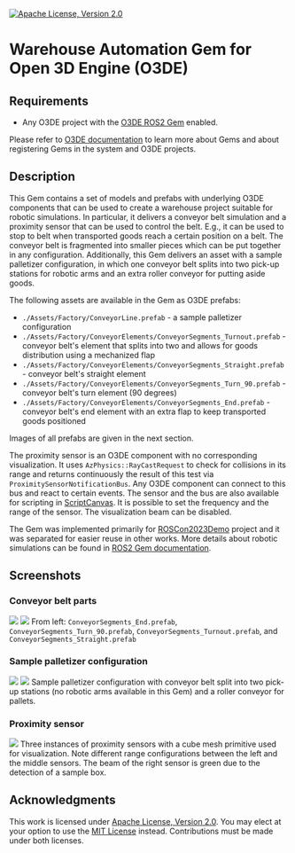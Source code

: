 [![Apache License, Version 2.0][apache_shield]][apache]

# Warehouse Automation Gem for Open 3D Engine (O3DE)

## Requirements
- Any O3DE project with the [O3DE ROS2 Gem](https://github.com/o3de/o3de-extras/tree/development/Gems/ROS2) enabled.

Please refer to [O3DE documentation](https://docs.o3de.org/docs/user-guide/gems/) to learn more about Gems and about registering Gems in the system and O3DE projects.

## Description
This Gem contains a set of models and prefabs with underlying O3DE components that can be used to create a warehouse project suitable for robotic simulations. In particular, it delivers a conveyor belt simulation and a proximity sensor that can be used to control the belt. E.g., it can be used to stop to belt when transported goods reach a certain position on a belt. The conveyor belt is fragmented into smaller pieces which can be put together in any configuration. Additionally, this Gem delivers an asset with a sample palletizer configuration, in which one conveyor belt splits into two pick-up stations for robotic arms and an extra roller conveyor for putting aside goods.

The following assets are available in the Gem as O3DE prefabs:
- `./Assets/Factory/ConveyorLine.prefab` - a sample palletizer configuration
- `./Assets/Factory/ConveyorElements/ConveyorSegments_Turnout.prefab` - conveyor belt's element that splits into two and allows for goods distribution using a mechanized flap
- `./Assets/Factory/ConveyorElements/ConveyorSegments_Straight.prefab` - conveyor belt's straight element
- `./Assets/Factory/ConveyorElements/ConveyorSegments_Turn_90.prefab` - conveyor belt's turn element (90 degrees)
- `./Assets/Factory/ConveyorElements/ConveyorSegments_End.prefab` - conveyor belt's end element with an extra flap to keep transported goods positioned

Images of all prefabs are given in the next section.

The proximity sensor is an O3DE component with no corresponding visualization. It uses `AzPhysics::RayCastRequest` to check for collisions in its range and returns continuously the result of this test via `ProximitySensorNotificationBus`. Any O3DE component can connect to this bus and react to certain events. The sensor and the bus are also available for scripting in [ScriptCanvas](https://docs.o3de.org/docs/user-guide/scripting/script-canvas/). It is possible to set the frequency and the range of the sensor. The visualization beam can be disabled.

The Gem was implemented primarily for [ROSCon2023Demo](https://github.com/RobotecAI/ROSCon2023Demo) project and it was separated for easier reuse in other works. More details about robotic simulations can be found in [ROS2 Gem documentation](https://docs.o3de.org/docs/user-guide/interactivity/robotics/). 

## Screenshots

### Conveyor belt parts
![](docs/images/conveyor.png)
![](docs/images/conveyor2.png)
From left: `ConveyorSegments_End.prefab`, `ConveyorSegments_Turn_90.prefab`, `ConveyorSegments_Turnout.prefab`, and `ConveyorSegments_Straight.prefab`

### Sample palletizer configuration
![](docs/images/palletizer.png)
![](docs/images/palletizer2.png)
Sample palletizer configuration with conveyor belt split into two pick-up stations (no robotic arms available in this Gem) and a roller conveyor for pallets.

### Proximity sensor
![](docs/images/proximity.png)
Three instances of proximity sensors with a cube mesh primitive used for visualization. Note different range configurations between the left and the middle sensors. The beam of the right sensor is green due to the detection of a sample box.

## Acknowledgments
This work is licensed under [Apache License, Version 2.0][apache]. You may elect at your option to use the [MIT License][mit] instead. Contributions must be made under both licenses.

[apache]: https://opensource.org/licenses/Apache-2.0
[mit]: https://opensource.org/licenses/MIT
[apache_shield]: https://img.shields.io/badge/License-Apache_2.0-blue.svg